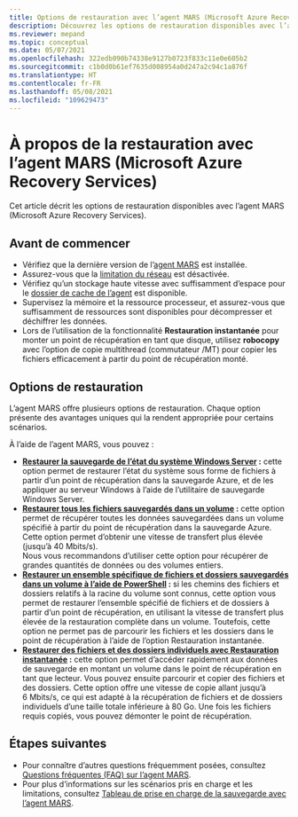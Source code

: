 ```yaml
---
title: Options de restauration avec l’agent MARS (Microsoft Azure Recovery Services)
description: Découvrez les options de restauration disponibles avec l’agent MARS (Microsoft Azure Recovery Services).
ms.reviewer: mepand
ms.topic: conceptual
ms.date: 05/07/2021
ms.openlocfilehash: 322edb090b74338e9127b0723f833c11e0e605b2
ms.sourcegitcommit: c1b0d0b61ef7635d008954a0d247a2c94c1a876f
ms.translationtype: HT
ms.contentlocale: fr-FR
ms.lasthandoff: 05/08/2021
ms.locfileid: "109629473"
---
```

# <a name="about-restore-using-the-microsoft-azure-recovery-services-mars-agent"></a>À propos de la restauration avec l’agent MARS (Microsoft Azure Recovery Services) 

Cet article décrit les options de restauration disponibles avec l’agent MARS (Microsoft Azure Recovery Services).

## <a name="before-you-begin"></a>Avant de commencer

- Vérifiez que la dernière version de l’[agent MARS](https://aka.ms/azurebackup_agent) est installée.
- Assurez-vous que la [limitation du réseau](backup-windows-with-mars-agent.md#enable-network-throttling) est désactivée.
- Vérifiez qu’un stockage haute vitesse avec suffisamment d’espace pour le [dossier de cache de l’agent](/azure/backup/backup-azure-file-folder-backup-faq#manage-the-backup-cache-folder) est disponible.
- Supervisez la mémoire et la ressource processeur, et assurez-vous que suffisamment de ressources sont disponibles pour décompresser et déchiffrer les données.
- Lors de l’utilisation de la fonctionnalité **Restauration instantanée** pour monter un point de récupération en tant que disque, utilisez **robocopy** avec l’option de copie multithread (commutateur /MT) pour copier les fichiers efficacement à partir du point de récupération monté.

## <a name="restore-options"></a>Options de restauration

L’agent MARS offre plusieurs options de restauration. Chaque option présente des avantages uniques qui la rendent appropriée pour certains scénarios.

À l’aide de l’agent MARS, vous pouvez :

- **[Restaurer la sauvegarde de l’état du système Windows Server](backup-azure-restore-system-state.md) :** cette option permet de restaurer l’état du système sous forme de fichiers à partir d’un point de récupération dans la sauvegarde Azure, et de les appliquer au serveur Windows à l’aide de l’utilitaire de sauvegarde Windows Server.  
- **[Restaurer tous les fichiers sauvegardés dans un volume](restore-all-files-volume-mars.md) :** cette option permet de récupérer toutes les données sauvegardées dans un volume spécifié à partir du point de récupération dans la sauvegarde Azure. Cette option permet d’obtenir une vitesse de transfert plus élevée (jusqu’à 40 Mbits/s).<br>Nous vous recommandons d’utiliser cette option pour récupérer de grandes quantités de données ou des volumes entiers.
- **[Restaurer un ensemble spécifique de fichiers et dossiers sauvegardés dans un volume à l’aide de PowerShell](backup-client-automation.md#restore-data-from-azure-backup) :** si les chemins des fichiers et dossiers relatifs à la racine du volume sont connus, cette option vous permet de restaurer l’ensemble spécifié de fichiers et de dossiers à partir d’un point de récupération, en utilisant la vitesse de transfert plus élevée de la restauration complète dans un volume. Toutefois, cette option ne permet pas de parcourir les fichiers et les dossiers dans le point de récupération à l’aide de l’option Restauration instantanée.
- **[Restaurer des fichiers et des dossiers individuels avec Restauration instantanée](backup-azure-restore-windows-server.md) :** cette option permet d’accéder rapidement aux données de sauvegarde en montant un volume dans le point de récupération en tant que lecteur. Vous pouvez ensuite parcourir et copier des fichiers et des dossiers. Cette option offre une vitesse de copie allant jusqu’à 6 Mbits/s, ce qui est adapté à la récupération de fichiers et de dossiers individuels d’une taille totale inférieure à 80 Go. Une fois les fichiers requis copiés, vous pouvez démonter le point de récupération.

## <a name="next-steps"></a>Étapes suivantes

- Pour connaître d’autres questions fréquemment posées, consultez [Questions fréquentes (FAQ) sur l’agent MARS](backup-azure-file-folder-backup-faq.yml).
- Pour plus d’informations sur les scénarios pris en charge et les limitations, consultez [Tableau de prise en charge de la sauvegarde avec l’agent MARS](backup-support-matrix-mars-agent.md).
